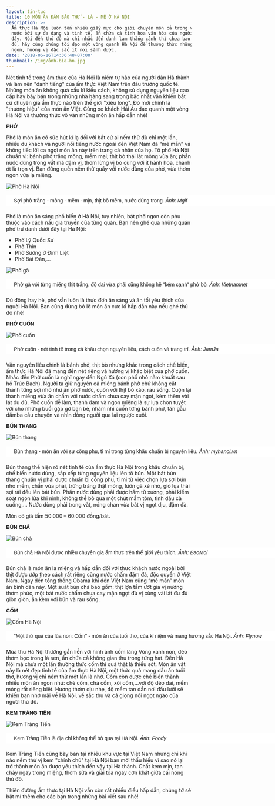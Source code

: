 ```yaml
---
layout: tin-tuc
title: 10 MÓN ĂN ĐẢM BẢO THỬ - LÀ - MÊ Ở HÀ NỘI
description: >-
  Ẩm thực Hà Nội luôn tốn nhiều giấy mực cho giới chuyên môn cả trong và ngoài
  nước bởi sự đa dạng và tinh tế, ẩn chứa cả tinh hoa văn hóa của người dân nơi
  đây. Nói đến thủ đô mà chỉ nhắc đến danh lam thắng cảnh thì chưa bao giờ là
  đủ, hãy cùng chúng tôi dạo một vòng quanh Hà Nội để thưởng thức những món ăn
  ngon, hương vị đặc sắc ít nơi sánh được.
date: '2018-06-16T14:36:48+07:00'
thumbnail: /img/ảnh-bìa-hn.jpg
---
```

Nét tinh tế trong ẩm thực của Hà Nội là niềm tự hào của người dân Hà thành và làm nên "danh tiếng" của ẩm thực Việt Nam trên đấu trường quốc tế. Những món ăn không quá cầu kì kiểu cách, không sử dụng nguyên liệu cao cấp hay bày bán trong những nhà hàng sang trọng bậc nhất vẫn khiến bất cứ chuyên gia ẩm thực nào trên thế giới "xiêu lòng". Đó mới chính là "thương hiệu" của món ăn Việt. Cùng xe khách Hải Âu dạo quanh một vòng Hà Nội và thưởng thức vô vàn những món ăn hấp dẫn nhé!

<p><font face="arial, helvetica, sans-serif"><span style="font-size: 14px;"><b>PHỞ</b></span></font></p>

Phở là món ăn có sức hút kì lạ đối với bất cứ ai nếm thử dù chỉ một lần, nhiều du khách và người nổi tiếng nước ngoài đến Việt Nam đã “mê mẩn” và không tiếc lời ca ngợi món ăn này trên trang cá nhân của họ. Tô phở Hà Nội chuẩn vị: bánh phở trắng mỏng, mềm mại; thịt bò thái lát mỏng vừa ăn; phần nước dùng trong vắt mà đậm vị, thơm lừng vị bò cùng với ít hành hoa, chanh ớt là trọn vị. Bạn đừng quên nếm thử quẩy với nước dùng của phở, vừa thơm ngon vừa lạ miệng.

![Phở Hà Nội](/img/phở.jpg)

<p style="box-sizing: border-box; margin-top: 16px; margin-bottom: 20px; padding: 5px 20px; border: 1px dashed rgb(255, 255, 255); width: 800px; background: none 0px 0px repeat scroll rgb(255, 255, 255); text-align: justify;"><font face="arial, helvetica, sans-serif"><span style="font-size: 14px;">Sợi phở trắng - mỏng - mềm - mịn, thịt b&ograve; mềm, nước d&ugrave;ng trong<i>. Ảnh: Mgif</i></span></font></p>

Phở là món ăn sáng phổ biến ở Hà Nội, tuy nhiên, bát phở ngon còn phụ thuộc vào cách nấu gia truyền của từng quán. Bạn nên ghé qua những quán phở trứ danh dưới đây tại Hà Nội:

* Phở Lý Quốc Sư
* Phở Thìn
* Phở Sướng ở Đinh Liệt
* Phở Bát Đàn,…

![Phở gà](/img/phở-gà.jpg)

<p style="box-sizing: border-box; margin-top: 16px; margin-bottom: 20px; padding: 5px 20px; border: 1px dashed rgb(255, 255, 255); width: 800px; background: none 0px 0px repeat scroll rgb(255, 255, 255); text-align: justify;"><font face="arial, helvetica, sans-serif"><span style="font-size: 14px;">Phở g&agrave; với từng miếng thịt trắng, độ dai vừa phải cũng kh&ocirc;ng hề &quot;k&eacute;m cạnh&quot; phở b&ograve;<i>. Ảnh: Vietnamnet</i></span></font></p>

Dù đông hay hè, phở vẫn luôn là thực đơn ăn sáng và ăn tối yêu thích của người Hà Nội. Bạn cũng đừng bỏ lỡ món ăn cực kì hấp dẫn này nếu ghé thủ đô nhé!



<p><font face="arial, helvetica, sans-serif"><span style="font-size: 14px;"><b>PHỞ CUỐN</b></span></font></p>

![Phở cuốn](/img/phở-cuốn.jpg)

<p style="box-sizing: border-box; margin-top: 16px; margin-bottom: 20px; padding: 5px 20px; border: 1px dashed rgb(255, 255, 255); width: 800px; background: none 0px 0px repeat scroll rgb(255, 255, 255); text-align: justify;"><font face="arial, helvetica, sans-serif"><span style="font-size: 14px;">Phở cuốn - n&eacute;t tinh tế trong cả kh&acirc;u chọn nguy&ecirc;n liệu, c&aacute;ch cuốn v&agrave; trang tr&iacute;<i>.&nbsp;Ảnh: JamJa</i></span></font></p>

Vẫn nguyên liêu chính là bánh phở, thịt bò nhưng khác trong cách chế biến, ẩm thực Hà Nội đã mang đến nét riêng và hương vị khác biệt của phở cuốn. Nhắc đến Phở cuốn là nghĩ ngay đến Ngũ Xá (con phố nhỏ nằm khuất sau hồ Trúc Bạch). Người ta giữ nguyên cả miếng bánh phở chứ không cắt thành từng sợi nhỏ như ăn phở nước, cuốn với thịt bò xào, rau sống. Cuộn lại thành miếng vừa ăn chấm với nước chấm chua cay mặn ngọt, kèm thêm vài lát đu đủ. Phở cuốn dễ làm, thanh đạm và ngon miệng là sự lựa chọn tuyệt vời cho những buổi gặp gỡ bạn bè, nhâm nhi cuốn từng bánh phở, tán gẫu dămba câu chuyện và nhìn dòng người qua lại ngược xuôi.



<p><font face="arial, helvetica, sans-serif"><span style="font-size: 14px;"><b>B&Uacute;N THANG</b></span></font></p>

![Bún thang](/img/bún-thang.jpg)

<p style="box-sizing: border-box; margin-top: 16px; margin-bottom: 20px; padding: 5px 20px; border: 1px dashed rgb(255, 255, 255); width: 800px; background: none 0px 0px repeat scroll rgb(255, 255, 255); text-align: justify;"><font face="arial, helvetica, sans-serif"><span style="font-size: 14px;">B&uacute;n thang - m&oacute;n ăn với sự c&ocirc;ng phu, tỉ mỉ trong từng kh&acirc;u chuẩn bị nguy&ecirc;n liệu<i>.&nbsp;Ảnh: myhanoi.vn</i></span></font></p>

Bún thang thể hiện rõ nét tinh tế của ẩm thực Hà Nội trong khâu chuẩn bị, chế biến nước dùng, sắp xếp từng nguyên liệu lên tô bún. Một bát bún thang chuẩn vị phải được chuẩn bị công phu, tỉ mỉ từ việc chọn lựa sợi bún nhỏ mềm, chần vừa phải, trứng tráng thật mỏng, lườn gà xé nhỏ, giò lụa thái sợi rải đều lên bát bún. Phần nước dùng phải được hầm từ xương, phải kiểm soát ngọn lửa khi ninh, không thể bỏ qua một chút mắm tôm, tinh dầu cà cuống,… Nước dùng phải trong vắt, nóng chan vừa bát vị ngọt dịu, đậm đà.

Món có giá tầm 50.000 – 60.000 đồng/bát.



<p><font face="arial, helvetica, sans-serif"><span style="font-size: 14px;"><b>B&Uacute;N CHẢ</b></span></font></p>

![Bún chả](/img/bún-chả.jpg)

<p style="box-sizing: border-box; margin-top: 16px; margin-bottom: 20px; padding: 5px 20px; border: 1px dashed rgb(255, 255, 255); width: 800px; background: none 0px 0px repeat scroll rgb(255, 255, 255); text-align: justify;"><font face="arial, helvetica, sans-serif"><span style="font-size: 14px;">B&uacute;n chả H&agrave; Nội được nhiều chuy&ecirc;n gia ẩm thực tr&ecirc;n thế giới y&ecirc;u th&iacute;ch<i>.&nbsp;Ảnh: BaoMoi</i></span></font></p>

Bún chả là món ăn lạ miệng và hấp dẫn đối với thực khách nước ngoài bởi thịt được ướp theo cách rất riêng cùng nước chấm đậm đà, độc quyền ở Việt Nam. Ngay đến tổng thống Obama khi đến Việt Nam cũng “mê mẩn” món ăn bình dân này. Một suất bún chả bao gồm: thịt lợn tẩm ướt gia vị nướng thơm phức, một bát nước chấm chua cay mặn ngọt đủ vị cùng vài lát đu đủ giòn giòn, ăn kèm với bún và rau sống.



<p><font face="arial, helvetica, sans-serif"><span style="font-size: 14px;"><b>CỐM</b></span></font></p>

![Cốm Hà Nội](/img/cốm.jpg)



<p style="box-sizing: border-box; margin-top: 16px; margin-bottom: 20px; padding: 5px 20px; border: 1px dashed rgb(255, 255, 255); width: 800px; background: none 0px 0px repeat scroll rgb(255, 255, 255); text-align: justify;"><font face="arial, helvetica, sans-serif"><span style="font-size: 14px;">&quot;Một thứ qu&agrave; của l&uacute;a non: Cốm&quot; - m&oacute;n ăn của tuổi thơ, của kỉ niệm v&agrave; mang hương sắc H&agrave; Nội<i>.&nbsp;Ảnh: Flynow</i></span></font></p>

Mùa thu Hà Nội thường gắn liền với hình ảnh cốm làng Vòng xanh non, dẻo thơm bọc trong lá sen, ẩn chứa cả không gian thu trong từng hạt. Đến Hà Nội mà chưa một lần thưởng thức cốm thì quả thật là thiếu sót. Món ăn vặt này là nét đẹp tinh tế của ẩm thực Hà Nội, một thức quà mang dấu ấn tuổi thơ,  hương vị chỉ nếm thử một lần là nhớ. Cốm còn được chế biến thành nhiều món ăn ngon như: chè cốm, chả cốm, xôi cốm,…với độ dẻo dai, mềm mỏng rất riêng biệt. Hương thơm dịu nhẹ, độ mềm tan dần nơi đầu lưỡi sẽ khiến bạn nhớ mãi về Hà Nội, về sắc thu và cả giọng nói ngọt ngào của người thủ đô.



<p><font face="arial, helvetica, sans-serif"><span style="font-size: 14px;"><b>KEM TR&Agrave;NG TIỀN</b></span></font></p>

![Kem Tràng Tiền](/img/kem-tràng-tiền.jpg)

<p style="box-sizing: border-box; margin-top: 16px; margin-bottom: 20px; padding: 5px 20px; border: 1px dashed rgb(255, 255, 255); width: 800px; background: none 0px 0px repeat scroll rgb(255, 255, 255); text-align: justify;"><font face="arial, helvetica, sans-serif"><span style="font-size: 14px;">Kem Tr&agrave;ng Tiền l&agrave; địa chỉ kh&ocirc;ng thể bỏ qua tại H&agrave; Nội<i>.&nbsp;Ảnh: Foody</i></span></font></p>

Kem Tràng Tiền cũng bày bán tại nhiều khu vực tại Việt Nam nhưng chỉ khi nào nếm thử vị kem "chính chủ" tại Hà Nội bạn mới thấu hiểu vì sao nó lại trở thành món ăn được yêu thích đến vậy tại Hà thành. Chất kem mịn, tan chảy ngay trong miệng, thơm sữa và giải tỏa ngay cơn khát giữa cái nóng thủ đô.

Thiên đường ẩm thực tại Hà Nội vẫn còn rất nhiều điều hấp dẫn, chúng tớ sẽ bật mí thêm cho các bạn trong những bài viết sau nhé!
